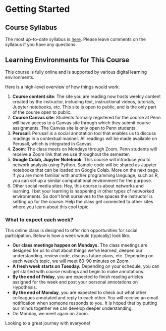 # Getting Started

## Course Syllabus

The most up-to-date syllabus is <a href="https://docs.google.com/document/d/1-261mdbLdfn0CCoh_TLhNdh-uE2Ezlml/edit" target="_blank">here</a>.
Please leave comments on the syllabus if you have any questions.

## Learning Environments for This Course

This course is fully online and is supported by various digital learning environments. 

Here is a high-level overview of how things would work:

1. **Course content site**: The site you are reading now hosts weekly content created by the instructor, including text, instructional videos, tutorials, Jupyter notebooks, etc. This site is open to public, and is the only part of the course open to public. 
2. **Course Canvas site**: Students formally registered for the course at Penn will have access to a Canvas site through which they submit course assignments. The Canvas site is only open to Penn students. 
3. **Perusall**: Perusall is a social annotation tool that enables us to discuss readings in a contextual manner. All readings will be made available on Perusall, which is integrated in Canvas. 
4. **Zoom**: The class meets on Mondays through Zoom. Penn students will receive a Zoom link that we use throughout the semester. 
5. **Google Colab, Jupyter Notebook**: This course will introduce you to network analysis using Python. Sample code will be shared as Jupyter notebooks that can be loaded on Google Colab. More on the next page. If you are more familiar with another programming language, such as R, you can set up a similar computational environment for the purpose. 
6. Other social media sites: Hey, this course is about networks and learning. I bet your learning is happening in other types of networked environments. So don't limit ourselves to the spaces the instructor is setting up for the course. Help the class get connected to other sites where you learn about this cool topic. 


### What to expect each week?

This online class is designed to offer rich opportunities for social participation. Below is how a week would (typically) look like. 

- **Our class meetings happen on Mondays.** The class meetings are designed for us to chat about things we've learned, deepen our understanding, review code, discuss future plans, etc. Depending on each week's topic, we will meet 60-90 minutes on Zoom. 
- **A fresh week starts on Tuesday.** Depending on your schedule, you can get started with course readings and begin to make annotations.
- **By the end of Friday**, you are expected to finish reading articles assigned for the week and post your personal annotations on Hypothesis.
- **By the end of Monday**, you are expected to check out what other colleagues annotated and reply to each other. You will receive an email notification when someone responds to you. It is hoped that by putting our minds together we can develop deeper understanding. 
- On Monday, we meet again on Zoom. 


Looking to a great journey with everyone!
